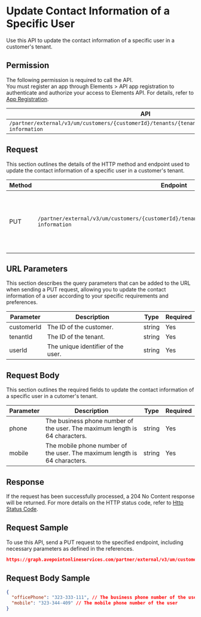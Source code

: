 # Update Contact Information of a Specific User

Use this API to update the contact information of a specific user in a customer's tenant. 

## Permission

The following permission is required to call the API.  
You must register an app through Elements > API app registration to authenticate and authorize your access to Elements API. For details, refer to [App Registration](../../register-app.md).

| API | Permission  |
|-----------|--------|
| `/partner/external/v3/um/customers/{customerId}/tenants/{tenantId}/users/{userId}/contact-information`|elements.um.user.readwrite.all|  

## Request

This section outlines the details of the HTTP method and endpoint used to update the contact information of a specific user in a customer's tenant.

| Method | Endpoint | Description |
|-----------|--------|------------|
| PUT | `/partner/external/v3/um/customers/{customerId}/tenants/{tenantId}/users/{userId}/contact-information` | Updates the contact information of a specific user in a customer's tenant.|

## URL Parameters

This section describes the query parameters that can be added to the URL when sending a PUT request, allowing you to update the contact information of a user according to your specific requirements and preferences.

| Parameter | Description | Type | Required |
| --- | --- | --- |---|
| customerId | The ID of the customer. | string | Yes |
| tenantId | The ID of the tenant. | string | Yes |
| userId | The unique identifier of the user. | string | Yes |

## Request Body

This section outlines the required fields to update the contact information of a specific user in a cutomer's tenant.

| Parameter | Description | Type | Required |
| --- | --- | --- | --- |
| phone | The business phone number of the user. The maximum length is 64 characters.| string | Yes |
| mobile | The mobile phone number of the user. The maximum length is 64 characters.| string | Yes |

## Response

If the request has been successfully processed, a 204 No Content response will be returned. For more details on the HTTP status code, refer to [Http Status Code](../../Use-AvePoint-Graph-API.md#http-status-code).

## Request Sample

To use this API, send a PUT request to the specified endpoint, including necessary parameters as defined in the references. 

```json
https://graph.avepointonlineservices.com/partner/external/v3/um/customers/966f35cc-****-****-****-25cdbcf82a07/tenants/0c7715b3-****-****-****-f3634dcfacec/users/7c18fd6f-****-****-****-5725fa9edc3f/contact-information
```
## Request Body Sample

```json
{
  "officePhone": "323-333-111", // The business phone number of the user
  "mobile": "323-344-409" // The mobile phone number of the user
}
```